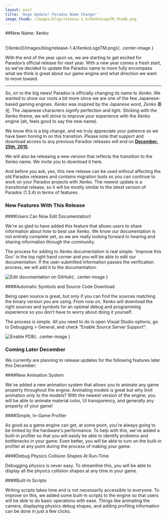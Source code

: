 ```yaml
---
layout: post
title: 'Huge Update! Paradox Name Change!'
image_thumb: /images/blog/release-1.4/XenkoLogoTM_thumb.png
---
```


##New Name: Xenko

<br/>
![Xenko](/images/blog/release-1.4/XenkoLogoTM.png){: .center-image }
<br/>

With the end of the year upon us, we are starting to get excited for Paradox’s official release for next year. 
With a new year comes a fresh start, so we’ve decided to update the Paradox name to more fully encompass what we think is great about our game engine and what direction we want to move toward.
 
<!--more-->
 ---
 
So, on to the big news! Paradox is officially changing its name to *Xenko*. 
We wanted to show our roots a bit more since we are one of the few Japanese-based gaming engines. 
*Xenko* was inspired by the Japanese word, *Zenko* 善光. The Japanese characters signify perfection and light. Sticking with the Xenko theme, we will strive to improve your experience with the Xenko engine (ah, feels good to say the new name).

We know this is a big change, and we truly appreciate your patience as we have been honing in on this transition. 
Please note that support and download access to any previous Paradox releases will end on **<u>December, 25th, 2015</u>**. 

We will also be releasing a new version that reflects the transition to the Xenko name. We invite you to download it here.

And before you ask, yes, this new release can be used without affecting the old Paradox releases and contains migration tools so you can continue to work on your Paradox projects with Xenko. The newest update is a transitional release, so it will be mostly similar to the latest version of Paradox (1.3.4) in terms of features.

### New Features With This Release
 
####Users Can Now Edit Documentation!

We're so glad to have added this feature that allows users to share information about how to best use Xenko. We know our documentation is not entirely complete yet, so we are really looking forward to hearing and sharing information through the community.

The process for adding to Xenko documentation is real simple. ‘Improve this Doc’ in the top right hand corner and you will be able to edit our documentation. If the user-submitted information passes the verification process, we will add it to the documentation.

![Edit documentation on GitHub](/images/blog/release-1.4/EditDocOnGithub.png){: .center-image }
<br/>

 
####Automatic Symbols and Source Code Download

Being open source is great, but only if you can find the sources matching the binary version you are using. From now on, Xenko will download the right sources and symbols for an optimal debug and programming experience so you don’t have to worry about doing it yourself.

The process is simple. All you need to do is open Visual Studio options, go to Debugging > General, and check “Enable Source Server Support”:

![Enable PDB](/images/blog/release-1.4/EnablePDB.png){: .center-image }
<br/>

### Coming Later December

We currently are planning to release updates for the following features later this December:

####New Animation System

We've added a new animation system that allows you to animate any game property throughout the engine. Animating models is great but why limit animation only to the models? With the newest version of the engine, you will be able to animate material color, UI transparency, and generally any property of your game!
 
####Simple, In-Game Profiler

As good as a game engine can get, at some point, you're always going to be limited by the hardware's performance. To help with this, we've added a built-in profiler so that you will easily be able to identify problems and bottlenecks in your game. Even better, you will be able to turn on the built-in profiler at any point during the process of making your game.
 
####Debug Physics Collision Shapes At Run-Time

Debugging physics is never easy. To streamline this, you will be able to display all the physics collision shapes at any time in your game.
 
####Built-In Scripts

Writing scripts takes time and is not necessarily accessible to everyone. To improve on this, we added some built-in scripts to the engine so that users will be able to do basic operations with ease. Things like animating the camera, displaying physics debug shapes, and adding profiling information can be done in just a few clicks.
